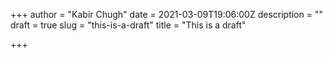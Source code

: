 +++
author = "Kabir Chugh"
date = 2021-03-09T19:06:00Z
description = ""
draft = true
slug = "this-is-a-draft"
title = "This is a draft"

+++




